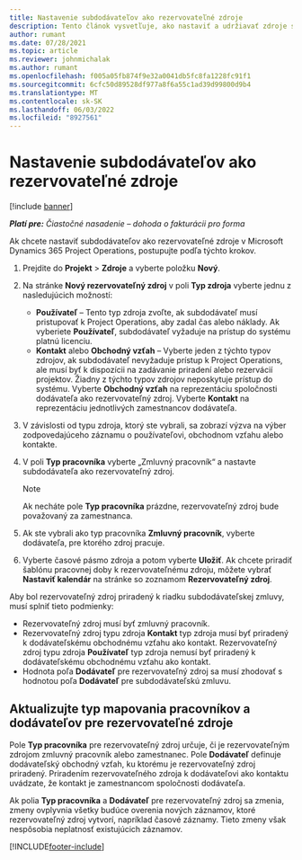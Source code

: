 ```yaml
---
title: Nastavenie subdodávateľov ako rezervovateľné zdroje
description: Tento článok vysvetľuje, ako nastaviť a udržiavať zdroje subdodávateľov, ktoré sú vytvorené od používateľov a kontaktov v systéme, aby ich bolo možné priradiť k subdodávateľským zmluvám v Microsoft Dynamics 365 Project Operations.
author: rumant
ms.date: 07/28/2021
ms.topic: article
ms.reviewer: johnmichalak
ms.author: rumant
ms.openlocfilehash: f005a05fb874f9e32a0041db5fc8fa1228fc91f1
ms.sourcegitcommit: 6cfc50d89528df977a8f6a55c1ad39d99800d9b4
ms.translationtype: MT
ms.contentlocale: sk-SK
ms.lasthandoff: 06/03/2022
ms.locfileid: "8927561"
---
```

# <a name="set-up-subcontractors-as-bookable-resources"></a>Nastavenie subdodávateľov ako rezervovateľné zdroje

[!include [banner](../../includes/dataverse-preview.md)]

_**Platí pre:** Čiastočné nasadenie – dohoda o fakturácii pro forma_

Ak chcete nastaviť subdodávateľov ako rezervovateľné zdroje v Microsoft Dynamics 365 Project Operations, postupujte podľa týchto krokov.

1. Prejdite do **Projekt** \> **Zdroje** a vyberte položku **Nový**.
2. Na stránke **Nový rezervovateľný zdroj** v poli **Typ zdroja** vyberte jednu z nasledujúcich možností:

    - **Používateľ** – Tento typ zdroja zvoľte, ak subdodávateľ musí pristupovať k Project Operations, aby zadal čas alebo náklady. Ak vyberiete **Používateľ**, subdodávateľ vyžaduje na prístup do systému platnú licenciu.
    - **Kontakt** alebo **Obchodný vzťah** – Vyberte jeden z týchto typov zdrojov, ak subdodávateľ nevyžaduje prístup k Project Operations, ale musí byť k dispozícii na zadávanie priradení alebo rezervácií projektov. Žiadny z týchto typov zdrojov neposkytuje prístup do systému. Vyberte **Obchodný vzťah** na reprezentáciu spoločnosti dodávateľa ako rezervovateľný zdroj. Vyberte **Kontakt** na reprezentáciu jednotlivých zamestnancov dodávateľa.

3. V závislosti od typu zdroja, ktorý ste vybrali, sa zobrazí výzva na výber zodpovedajúceho záznamu o používateľovi, obchodnom vzťahu alebo kontakte.
4. V poli **Typ pracovníka** vyberte „Zmluvný pracovník“ a nastavte subdodávateľa ako rezervovateľný zdroj.

    > [!NOTE]
    > Ak necháte pole **Typ pracovníka** prázdne, rezervovateľný zdroj bude považovaný za zamestnanca.

5. Ak ste vybrali ako typ pracovníka **Zmluvný pracovník**, vyberte dodávateľa, pre ktorého zdroj pracuje.
6. Vyberte časové pásmo zdroja a potom vyberte **Uložiť**. Ak chcete priradiť šablónu pracovnej doby k rezervovateľnému zdroju, môžete vybrať **Nastaviť kalendár** na stránke so zoznamom **Rezervovateľný zdroj**.

Aby bol rezervovateľný zdroj priradený k riadku subdodávateľskej zmluvy, musí splniť tieto podmienky:

- Rezervovateľný zdroj musí byť zmluvný pracovník.
- Rezervovateľný zdroj typu zdroja **Kontakt** typ zdroja musí byť priradený k dodávateľskému obchodnému vzťahu ako kontakt. Rezervovateľný zdroj typu zdroja **Používateľ** typ zdroja nemusí byť priradený k dodávateľskému obchodnému vzťahu ako kontakt.
- Hodnota poľa **Dodávateľ** pre rezervovateľný zdroj sa musí zhodovať s hodnotou poľa **Dodávateľ** pre subdodávateľskú zmluvu.

## <a name="update-the-type-of-worker-and-vendor-mapping-for-bookable-resources"></a>Aktualizujte typ mapovania pracovníkov a dodávateľov pre rezervovateľné zdroje

Pole **Typ pracovníka** pre rezervovateľný zdroj určuje, či je rezervovateľným zdrojom zmluvný pracovník alebo zamestnanec. Pole **Dodávateľ** definuje dodávateľský obchodný vzťah, ku ktorému je rezervovateľný zdroj priradený. Priradením rezervovateľného zdroja k dodávateľovi ako kontaktu uvádzate, že kontakt je zamestnancom spoločnosti dodávateľa.

Ak polia **Typ pracovníka** a **Dodávateľ** pre rezervovateľný zdroj sa zmenia, zmeny ovplyvnia všetky budúce overenia nových záznamov, ktoré rezervovateľný zdroj vytvorí, napríklad časové záznamy. Tieto zmeny však nespôsobia neplatnosť existujúcich záznamov.

[!INCLUDE[footer-include](../../includes/footer-banner.md)]
